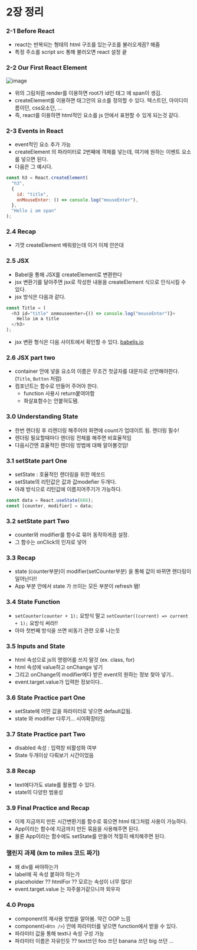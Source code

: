 # 2장 정리

### 2-1 Before React

- react는 반복되는 형태의 html 구조를 있는구조를 불러오게끔? 해줌
- 특정 주소를 script src 통해 불러오면 react 설정 끝

### 2-2 Our First React Element

![image](https://user-images.githubusercontent.com/92029332/185049104-53a1ff83-6942-4957-8774-fe1f681e010f.png)

- 위의 그림처럼 render를 이용하면 root가 id인 태그 에 span이 생김.
- createElement를 이용하면 태그안의 요소를 정의할 수 있다. 텍스트던, 아이디이름이던, css요소던, ...
- 즉, react를 이용하면 html적인 요소를 js 안에서 표현할 수 있게 되는것 같다.

### 2-3 Events in React

- event적인 요소 추가 가능
- createElement 의 파라미터로 2번째에 객체를 넣는데, 여기에 원하는 이벤트 요소를 넣으면 된다.
- 다음은 그 예시다.

```javascript
const h3 = React.createElement(
  "h3",
  {
    id: "title",
    onMouseEnter: () => console.log("mouseEnter"),
  },
  "Hello i am span"
);
```

### 2.4 Recap

- 기껏 createElement 배워왔는데 이거 이제 안쓴대

### 2.5 JSX

- Babel을 통해 JSX를 createElement로 변환한다
- jsx 변환기를 달아주면 jsx로 작성한 내용을 createElement 식으로 인식시킬 수 있다.
- jsx 방식은 다음과 같다.

```javascript
const Title = (
  <h3 id="title" onmouseenter={() => console.log("mouseEnter")}>
    Hello im a title
  </h3>
);
```

- jsx 변환 형식은 다음 사이트에서 확인할 수 있다. [babeljs.io](https://babeljs.io/)

### 2.6 JSX part two

- container 안에 넣을 요소의 이름은 무조건 첫글자를 대문자로 선언해야한다. (`Title`, `Button` 처럼)
- 컴포넌트는 함수로 만들어 주어야 한다.
  - function 사용시 return붙여야함
  - 화살표함수는 안붙혀도됌.

### 3.0 Understanding State

- 한번 렌더링 후 리렌더링 해주어야 화면에 count가 업데이트 됨. 렌더링 필수!
- 렌더링 필요할때마다 렌더링 전체를 해주면 비효율적임
- 다음시간엔 효율적인 렌더링 방법에 대해 알아볼것임!

### 3.1 setState part One

- setState : 호율적인 렌더링을 위한 메쏘드
- setState의 리턴값은 값과 값modefier 두개다.
- 아래 방식으로 리턴값에 이름지어주기가 가능하다.

```javascript
const data = React.useState(666);
const [counter, modifier] = data;
```

### 3.2 setState part Two

- counter와 modifier를 함수로 묶어 동작하게끔 설정.
- 그 함수는 onClick의 인자로 넣어

### 3.3 Recap

- state (counter부분)이 modifier(setCounter부분) 을 통해 값이 바뀌면 렌더링이 일어난다!!
- App 부분 안에서 state 가 쓰이는 모든 부분이 refresh 됌!

### 3.4 State Function

- `setCounter(counter + 1);` 요방식 말고 `setCounter((current) => current + 1);` 요방식 써라!!
- 아마 첫번째 방식을 쓰면 비동기 관련 오류 나는듯

### 3.5 Inputs and State

- html 속성으로 js의 명령어를 쓰지 말것 (ex. class, for)
- html 속성에 value하고 onChange 넣기
- 그리고 onChange의 modifier에다 받은 event의 원하는 정보 찾아 넣기..
- event.target.value가 입력한 정보이다..

### 3.6 State Practice part One

- setState에 어떤 값을 파라미터로 넣으면 default값됨.
- state 와 modifier 다루기... 시야확장타임

### 3.7 State Practice part Two

- disabled 속성 : 입력창 비활성화 여부
- State 두개이상 다뤄보기 시간이었음

### 3.8 Recap

- text에다가도 state를 활용할 수 있다.
- state의 다양한 범용성

### 3.9 Final Practice and Recap

- 이제 지금까지 만든 시간변환기를 함수로 묶으면 html 태그처럼 사용이 가능하다.
- App이라는 함수에 지금까지 만든 묶음을 사용해주면 된다.
- 물론 App이라는 함수에도 setState를 만들어 적절히 배치해주면 된다.

### 챌린지 과제 (km to miles 코드 짜기)

- 왜 div를 써야하는가
- label에 꼭 속성 붙혀야 하는가
- placeholder ?? htmlFor ?? 모르는 속성이 너무 많다!
- event.target.value 는 자주쓸거같으니까 외우자

### 4.0 Props

- component의 재사용 방법을 알아봄. 약간 OOP 느낌
- component(`<Btn />`) 안에 파라미터를 넣으면 function에서 받을 수 있다.
- 파라미터 값을 통해 text나 속성 구성 가능
- 파라미터 이름은 자유인듯 ?? text쓰던 foo 쓰던 banana 쓰던 big 쓰던 ...

